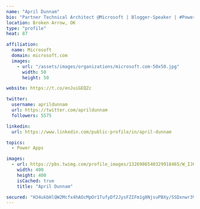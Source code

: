```yaml
---
name: "April Dunnam"
bio: "Partner Technical Architect @Microsoft | Blogger-Speaker | #PowerApps, #PowerAutomate, #Office365, #SharePoint | #WIT | #Karaoke Queen"
location: Broken Arrow, OK
type: "profile"
heat: 87

affiliation:
  name: Microsoft
  domain: microsoft.com
  images:
    - url: "/assets/images/organizations/microsoft.com-50x50.jpg"
      width: 50
      height: 50

website: https://t.co/enJuiGEQZc

twitter:
  username: aprildunnam
  url: https://twitter.com/aprildunnam
  followers: 5575

linkedin:
  url: https://www.linkedin.com/public-profile/in/april-dunnam

topics:
  - Power Apps

images:
  - url: https://pbs.twimg.com/profile_images/1326986540329918465/W_IJ6Ih2_400x400.jpg
    width: 400
    height: 400
    isCached: true
    title: "April Dunnam"

secured: "H34ukbHlQW2Mcfx4hAOcMpOr1TufyDf2JysFZIFm1g8NjsuPBXy/SSDxnwr3VQlYMOAHrVOSs78W9By+l+nCHRHVGgpF9Hrk9t2sRUevZw2f8wZLt8QY/JQFxZZUnaXUDIQMvBR0xXRRoFLJQ+QjtsD7Pd3Pfbramq7dWxT4JClirG9Sxem9NxTc/CCi2VtgVp/WNwsFvTGTVX8jYTd2BXIG68jwxdr7fbGiKRw10iaUf6B4TiYK4m8fdOcWXrENZoFGLt5OETg9PZC5AweFYSp4itEW+qXQAdDJoIQX+IPiqYjIChp9BmYkkVlN5yyiF6ClQL2gmnNPCn67u6akPNmJ2PrNscN3QZa7dGtI5FMWJg3ycoFV3eUehxXiDJ/c65YhciRLuv92nG/uUjEcvHYkndPaL5FXL3w6o+3hjH8=;7Ozu9TidR9HY7kdUukmcSg=="
---
```



